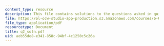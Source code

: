 ```yaml
---
content_type: resource
description: This file contains solutions to the questions asked in quiz 2, fall 2005.
file: https://ol-ocw-studio-app-production.s3.amazonaws.com/courses/6-012-microelectronic-devices-and-circuits-fall-2005/aeb55de8e341858c94bf4c1250c5c26a_q2_soln.pdf
file_type: application/pdf
resourcetype: Document
title: q2_soln.pdf
uid: aeb55de8-e341-858c-94bf-4c1250c5c26a
---
```

